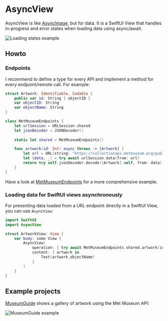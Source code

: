 # AsyncView

AsyncView is like [AsyncImage](https://developer.apple.com/documentation/swiftui/asyncimage), but for data. It is a SwiftUI View that handles in-progress and error states when loading data using async/await. 

![Loading states example](https://box-swiftui-garden.fra1.cdn.digitaloceanspaces.com/asyncview_loading_states.jpg)

## Howto

### Endpoints

I recommend to define a type for every API and implement a method for every endpoint/remote call. For example:

```swift
struct Artwork: Identifiable, Codable {
    public var id: String { objectID }
    var objectID: String
    var objectName: String
}

class MetMuseumEndpoints {
    let urlSession = URLSession.shared
    let jsonDecoder = JSONDecoder()
    
    static let shared = MetMuseumEndpoints()

    func artwork(id: Int) async throws -> [Artwork] {
        let url = URL(string: "https://collectionapi.metmuseum.org/public/collection/v1/objects/\(id)")!
        let (data, _) = try await urlSession.data(from: url)
        return try self.jsonDecoder.decode([Artwork].self, from: data)
    }
}
```

Have a look at [MetMuseumEndpoints](https://github.com/ralfebert/MetMuseumEndpoints/blob/main/Sources/MetMuseumEndpoints/MetMuseumEndpoints.swift#L303) for a more comprehensive example.

### Loading data for SwiftUI views asynchronously

For presenting data loaded from a URL endpoint directly in a SwiftUI View, you can use `AsyncView`:

```swift
import SwiftUI
import AsyncView

struct ArtworkView: View {
    var body: some View {
        AsyncView(
            operation: { try await MetMuseumEndpoints.shared.artwork(id: 45734) },
            content: { artwork in
                Text(artwork.objectName)
            }
        )
    }
}
```


## Example projects

[MuseumGuide](https://github.com/ralfebert/MuseumGuide) shows a gallery of artwork using the Met Museum API:

![MuseumGuide example](https://box-swiftui-garden.fra1.cdn.digitaloceanspaces.com/museumguide_example.jpg)

